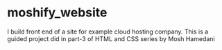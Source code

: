 # moshify_website
I build front end of a site for example cloud hosting company. This is a guided project did in part-3 of HTML and CSS series by Mosh Hamedani
